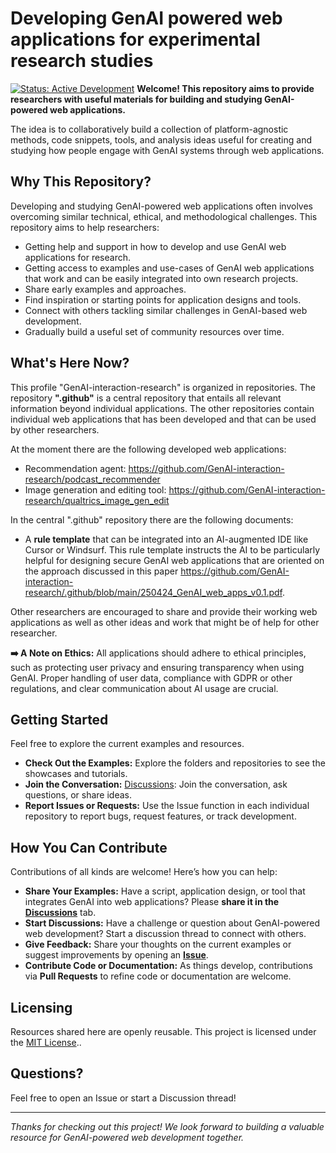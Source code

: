 # Developing GenAI powered web applications for experimental research studies

[![Status: Active Development](https://img.shields.io/badge/status-active_development-brightgreen.svg)](CONTRIBUTING.md)
**Welcome! This repository aims to provide researchers with useful materials for building and studying GenAI-powered web applications.**

The idea is to collaboratively build a collection of platform-agnostic methods, code snippets, tools, and analysis ideas useful for creating and studying how people engage with GenAI systems through web applications.

## Why This Repository?

Developing and studying GenAI-powered web applications often involves overcoming similar technical, ethical, and methodological challenges. This repository aims to help researchers:

* Getting help and support in how to develop and use GenAI web applications for research.
* Getting access to examples and use-cases of GenAI web applications that work and can be easily integrated into own research projects.
* Share early examples and approaches.
* Find inspiration or starting points for application designs and tools.
* Connect with others tackling similar challenges in GenAI-based web development.
* Gradually build a useful set of community resources over time.

## What's Here Now?

This profile "GenAI-interaction-research" is organized in repositories. The repository **".github"** is a central repository that entails all relevant information beyond individual applications. The other repositories contain individual web applications that has been developed and that can be used by other researchers.

At the moment there are the following developed web applications:
- Recommendation agent: https://github.com/GenAI-interaction-research/podcast_recommender
- Image generation and editing tool: https://github.com/GenAI-interaction-research/qualtrics_image_gen_edit

In the central ".github" repository there are the following documents:
- A **rule template** that can be integrated into an AI-augmented IDE like Cursor or Windsurf. This rule template instructs the AI to be particularly helpful for designing secure GenAI web applications that are oriented on the approach discussed in this paper https://github.com/GenAI-interaction-research/.github/blob/main/250424_GenAI_web_apps_v0.1.pdf.

Other researchers are encouraged to share and provide their working web applications as well as other ideas and work that might be of help for other researcher.

**➡️ A Note on Ethics:** All applications should adhere to ethical principles, such as protecting user privacy and ensuring transparency when using GenAI. Proper handling of user data, compliance with GDPR or other regulations, and clear communication about AI usage are crucial.

## Getting Started

Feel free to explore the current examples and resources.

* **Check Out the Examples:** Explore the folders and repositories to see the showcases and tutorials.
* **Join the Conversation:** [Discussions](https://github.com/orgs/GenAI-interaction-research/discussions): Join the conversation, ask questions, or share ideas.
* **Report Issues or Requests:** Use the Issue function in each individual repository to report bugs, request features, or track development.
  
## How You Can Contribute

Contributions of all kinds are welcome! Here’s how you can help:

* **Share Your Examples:** Have a script, application design, or tool that integrates GenAI into web applications? Please **share it in the [Discussions](https://github.com/orgs/GenAI-interaction-research/discussions)** tab.
* **Start Discussions:** Have a challenge or question about GenAI-powered web development? Start a discussion thread to connect with others.
* **Give Feedback:** Share your thoughts on the current examples or suggest improvements by opening an **[Issue](link-to-issues-tab)**.
* **Contribute Code or Documentation:** As things develop, contributions via **Pull Requests** to refine code or documentation are welcome.


## Licensing

Resources shared here are openly reusable. This project is licensed under the [MIT License](https://github.com/GenAI-interaction-research/.github/blob/main/LICENSE)..

## Questions?

Feel free to open an Issue or start a Discussion thread!

---

*Thanks for checking out this project! We look forward to building a valuable resource for GenAI-powered web development together.*
